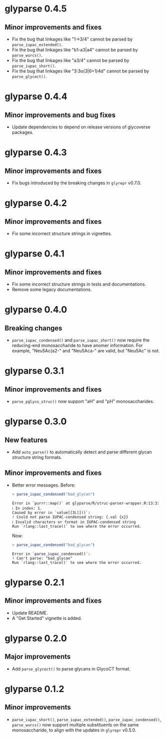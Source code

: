 # glyparse 0.4.5

## Minor improvements and fixes

* Fix the bug that linkages like "1→3/4" cannot be parsed by `parse_iupac_extended()`.
* Fix the bug that linkages like "b1-a3|a4" cannot be parsed by `parse_wurcs()`.
* Fix the bug that linkages like "a3/4" cannot be parsed by `parse_iupac_short()`.
* Fix the bug that linkages like "3:3o(3|6+1)4d" cannot be parsed by `parse_glycoct()`.

# glyparse 0.4.4

## Minor improvements and bug fixes

* Update dependencies to depend on release versions of glycoverse packages.

# glyparse 0.4.3

## Minor improvements and fixes

* Fix bugs introduced by the breaking changes in `glyrepr` v0.7.0.

# glyparse 0.4.2

## Minor improvements and fixes

* Fix some incorrect structure strings in vignettes.

# glyparse 0.4.1

## Minor improvements and fixes

* Fix some incorrect structure strings in tests and documentations.
* Remove some legacy documentations.

# glyparse 0.4.0

## Breaking changes

* `parse_iupac_condensed()` and `parse_iupac_short()` now require the reducing-end monosaccharide to have anomer information. For example, "Neu5Ac(a2-" and "Neu5Aca-" are valid, but "Neu5Ac" is not.

# glyparse 0.3.1

## Minor improvements and fixes

* `parse_pglyco_struc()` now support "aH" and "pH" monosaccharides.

# glyparse 0.3.0

## New features

* Add `auto_parse()` to automatically detect and parse different glycan structure string formats.

## Minor improvements and fixes

* Better error messages.
  Before:
  ```r
  > parse_iupac_condensed("bad_glycan")
  ```
  ```
  Error in `purrr::map()` at glyparse/R/struc-parser-wrapper.R:13:3:
  ℹ In index: 1.
  Caused by error in `value[[3L]]()`:
  ! Could not parse IUPAC-condensed string: {.val {x}}
  ℹ Invalid characters or format in IUPAC-condensed string
  Run `rlang::last_trace()` to see where the error occurred.
  ```
  Now:
  ```r
  > parse_iupac_condensed("bad_glycan")
  ```
  ```
  Error in `parse_iupac_condensed()`:
  ! Can't parse: "bad_glycan"
  Run `rlang::last_trace()` to see where the error occurred.
  ```

# glyparse 0.2.1

## Minor improvements and fixes

* Update README.
* A "Get Started" vignette is added.

# glyparse 0.2.0

## Major improvements

* Add `parse_glycoct()` to parse glycans in GlycoCT format.

# glyparse 0.1.2

## Minor improvements

* `parse_iupac_short()`, `parse_iupac_extended()`, `parse_iupac_condensed()`,
  `parse_wurcs()` now support multiple substituents on the same monosaccharide,
  to align with the updates in `glyrepr` v0.5.0.
